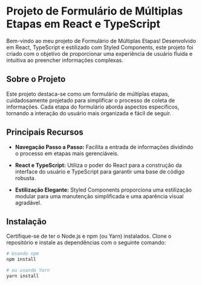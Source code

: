 # Projeto de Formulário de Múltiplas Etapas em React e TypeScript

Bem-vindo ao meu projeto de Formulário de Múltiplas Etapas! Desenvolvido em React, TypeScript e estilizado com Styled Components, este projeto foi criado com o objetivo de proporcionar uma experiência de usuário fluida e intuitiva ao preencher informações complexas.

## Sobre o Projeto

Este projeto destaca-se como um formulário de múltiplas etapas, cuidadosamente projetado para simplificar o processo de coleta de informações. Cada etapa do formulário aborda aspectos específicos, tornando a interação do usuário mais organizada e fácil de seguir.

## Principais Recursos

- **Navegação Passo a Passo:** Facilita a entrada de informações dividindo o processo em etapas mais gerenciáveis.
  
- **React e TypeScript:** Utiliza o poder do React para a construção da interface do usuário e TypeScript para garantir uma base de código robusta.

- **Estilização Elegante:** Styled Components proporciona uma estilização modular para uma manutenção simplificada e uma aparência visual agradável.

## Instalação

Certifique-se de ter o Node.js e npm (ou Yarn) instalados. Clone o repositório e instale as dependências com o seguinte comando:

```bash
# Usando npm
npm install

# ou usando Yarn
yarn install
